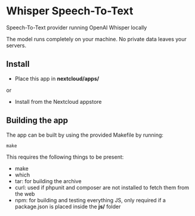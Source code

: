 <!--
SPDX-FileCopyrightText: Marcel Klehr <mklehr@gmx.net>
SPDX-License-Identifier: CC0-1.0
-->

# Whisper Speech-To-Text
Speech-To-Text provider running OpenAI Whisper locally

The model runs completely on your machine. No private data leaves your servers.

## Install
 * Place this app in **nextcloud/apps/**

or 

 * Install from the Nextcloud appstore

## Building the app

The app can be built by using the provided Makefile by running:

    make

This requires the following things to be present:
* make
* which
* tar: for building the archive
* curl: used if phpunit and composer are not installed to fetch them from the web
* npm: for building and testing everything JS, only required if a package.json is placed inside the **js/** folder
